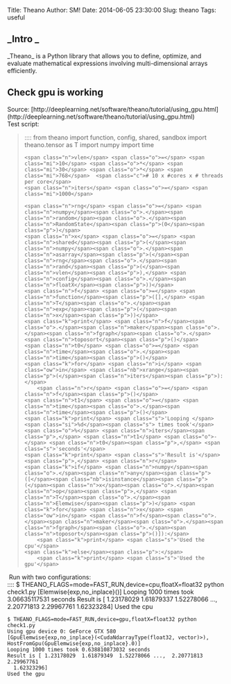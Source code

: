 Title: Theano
Author: SM!
Date: 2014-06-05 23:30:00
Slug: theano
Tags: useful

<h2 style="text-align: left;"><span class="st">_Intro _</span></h2><span class="st">_Theano_ is a Python library that allows you to  define, optimize, and evaluate mathematical expressions involving  multi-dimensional arrays efficiently.</span>

<h2 style="text-align: left;"><span class="st">Check gpu is working</span></h2><div style="text-align: left;"><span class="st">Source: </span>[<span class="st">http://deeplearning.net/software/theano/tutorial/using_gpu.html</span>](http://deeplearning.net/software/theano/tutorial/using_gpu.html)</div><div style="text-align: left;">
</div><div style="text-align: left;"><span class="st">Test script: </span></div><blockquote class="tr_bq">
    ::::
    <span class="kn">from</span> <span class="nn">theano</span> <span class="kn">import</span> <span class="n">function</span><span class="p">,</span> <span class="n">config</span><span class="p">,</span> <span class="n">shared</span><span class="p">,</span> <span class="n">sandbox</span>
    <span class="kn">import</span> <span class="nn">theano.tensor</span> <span class="kn">as</span> <span class="nn">T</span>
    <span class="kn">import</span> <span class="nn">numpy</span>
    <span class="kn">import</span> <span class="nn">time</span>
    
    <span class="n">vlen</span> <span class="o">=</span> <span class="mi">10</span> <span class="o">*</span> <span class="mi">30</span> <span class="o">*</span> <span class="mi">768</span>  <span class="c"># 10 x #cores x # threads per core</span>
    <span class="n">iters</span> <span class="o">=</span> <span class="mi">1000</span>
    
    <span class="n">rng</span> <span class="o">=</span> <span class="n">numpy</span><span class="o">.</span><span class="n">random</span><span class="o">.</span><span class="n">RandomState</span><span class="p">(0</span><span class="p">)</span>
    <span class="n">x</span> <span class="o">=</span> <span class="n">shared</span><span class="p">(</span><span class="n">numpy</span><span class="o">.</span><span class="n">asarray</span><span class="p">(</span><span class="n">rng</span><span class="o">.</span><span class="n">rand</span><span class="p">(</span><span class="n">vlen</span><span class="p">),</span> <span class="n">config</span><span class="o">.</span><span class="n">floatX</span><span class="p">))</span>
    <span class="n">f</span> <span class="o">=</span> <span class="n">function</span><span class="p">([],</span> <span class="n">T</span><span class="o">.</span><span class="n">exp</span><span class="p">(</span><span class="n">x</span><span class="p">))</span>
    <span class="k">print</span> <span class="n">f</span><span class="o">.</span><span class="n">maker</span><span class="o">.</span><span class="n">fgraph</span><span class="o">.</span><span class="n">toposort</span><span class="p">()</span>
    <span class="n">t0</span> <span class="o">=</span> <span class="n">time</span><span class="o">.</span><span class="n">time</span><span class="p">()</span>
    <span class="k">for</span> <span class="n">i</span> <span class="ow">in</span> <span class="nb">xrange</span><span class="p">(</span><span class="n">iters</span><span class="p">):</span>
        <span class="n">r</span> <span class="o">=</span> <span class="n">f</span><span class="p">()</span>
    <span class="n">t1</span> <span class="o">=</span> <span class="n">time</span><span class="o">.</span><span class="n">time</span><span class="p">()</span>
    <span class="k">print</span> <span class="s">'Looping </span><span class="si">%d</span><span class="s"> times took'</span> <span class="o">%</span> <span class="n">iters</span><span class="p">,</span> <span class="n">t1</span> <span class="o">-</span> <span class="n">t0</span><span class="p">,</span> <span class="s">'seconds'</span>
    <span class="k">print</span> <span class="s">'Result is'</span><span class="p">,</span> <span class="n">r</span>
    <span class="k">if</span> <span class="n">numpy</span><span class="o">.</span><span class="n">any</span><span class="p">([</span><span class="nb">isinstance</span><span class="p">(</span><span class="n">x</span><span class="o">.</span><span class="n">op</span><span class="p">,</span> <span class="n">T</span><span class="o">.</span><span class="n">Elemwise</span><span class="p">)</span> <span class="k">for</span> <span class="n">x</span> <span class="ow">in</span> <span class="n">f</span><span class="o">.</span><span class="n">maker</span><span class="o">.</span><span class="n">fgraph</span><span class="o">.</span><span class="n">toposort</span><span class="p">()]):</span>
        <span class="k">print</span> <span class="s">'Used the cpu'</span>
    <span class="k">else</span><span class="p">:</span>
        <span class="k">print</span> <span class="s">'Used the gpu'</span>
</blockquote><div style="text-align: left;">
</div><div style="text-align: left;"><span class="st">&nbsp;Run with two configurations:</span></div><div style="text-align: left;">
</div>
    ::::
    $ THEANO_FLAGS=mode=FAST_RUN,device=cpu,floatX=float32 python check1.py
    [Elemwise{exp,no_inplace}(<TensorType(float32, vector)>)]
    Looping 1000 times took 3.06635117531 seconds
    Result is [ 1.23178029  1.61879337  1.52278066 ...,  2.20771813  2.29967761
      1.62323284]
    Used the cpu
    
    $ THEANO_FLAGS=mode=FAST_RUN,device=gpu,floatX=float32 python check1.py
    Using gpu device 0: GeForce GTX 580
    [GpuElemwise{exp,no_inplace}(<CudaNdarrayType(float32, vector)>), HostFromGpu(GpuElemwise{exp,no_inplace}.0)]
    Looping 1000 times took 0.638810873032 seconds
    Result is [ 1.23178029  1.61879349  1.52278066 ...,  2.20771813  2.29967761
      1.62323296]
    Used the gpu
<div style="text-align: left;">
</div><div style="text-align: left;">
</div><div style="text-align: left;">
</div><div style="text-align: left;">
</div><div style="text-align: left;"></div></div>